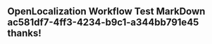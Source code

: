 <properties
ms.topic="hero-topic"
ms.test1="hero-topic"
ms.test2="test"/>

## OpenLocalization Workflow Test MarkDown ac581df7-4ff3-4234-b9c1-a344bb791e45 thanks!
